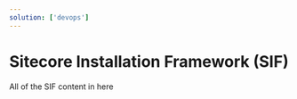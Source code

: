 ```yaml
---
solution: ['devops']
---
```


# Sitecore Installation Framework (SIF)

All of the SIF content in here
